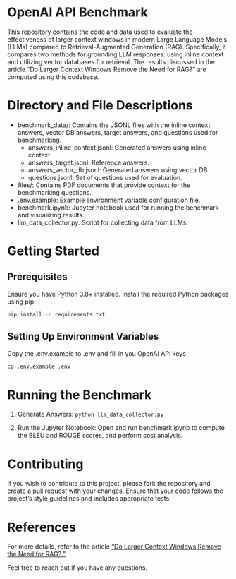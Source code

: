# OpenAI API Benchmark

This repository contains the code and data used to evaluate the effectiveness of larger context windows in modern Large Language Models (LLMs) compared to Retrieval-Augmented Generation (RAG). Specifically, it compares two methods for grounding LLM responses: using inline context and utilizing vector databases for retrieval. The results discussed in the article “Do Larger Context Windows Remove the Need for RAG?” are computed using this codebase.

# Directory and File Descriptions

- benchmark_data/: Contains the JSONL files with the inline context answers, vector DB answers, target answers, and questions used for benchmarking.
  - answers_inline_context.jsonl: Generated answers using inline context.
  - answers_target.jsonl: Reference answers.
  - answers_vector_db.jsonl: Generated answers using vector DB.
  - questions.jsonl: Set of questions used for evaluation.
- files/: Contains PDF documents that provide context for the benchmarking questions.
- .env.example: Example environment variable configuration file.
- benchmark.ipynb: Jupyter notebook used for running the benchmark and visualizing results.
- llm_data_collector.py: Script for collecting data from LLMs.

# Getting Started

## Prerequisites

Ensure you have Python 3.8+ installed. Install the required Python packages using pip:

```bash
pip install -r requirements.txt
```

## Setting Up Environment Variables

Copy the .env.example to .env and fill in you OpenAI API keys

```bash
cp .env.example .env
```

# Running the Benchmark

1. Generate Answers:
   `python llm_data_collector.py`

2. Run the Jupyter Notebook: Open and run benchmark.ipynb to compute the BLEU and ROUGE scores, and perform cost analysis.

# Contributing

If you wish to contribute to this project, please fork the repository and create a pull request with your changes. Ensure that your code follows the project’s style guidelines and includes appropriate tests.

# References

For more details, refer to the article [“Do Larger Context Windows Remove the Need for RAG?.”](www.genui.com/resources/inline-context-vs-vector-stores)

Feel free to reach out if you have any questions.
